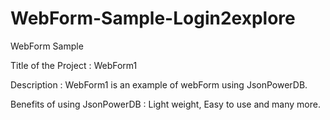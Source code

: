 # WebForm-Sample-Login2explore
WebForm Sample

Title of the Project : WebForm1

Description : WebForm1 is an example of webForm using JsonPowerDB.

Benefits of using JsonPowerDB : Light weight, Easy to use and many more.
